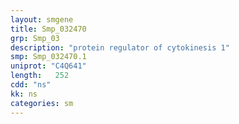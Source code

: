 ```yaml
---
layout: smgene
title: Smp_032470
grp: Smp_03
description: "protein regulator of cytokinesis 1"
smp: Smp_032470.1
uniprot: "C4Q641"
length:   252
cdd: "ns"
kk: ns
categories: sm
---
```

